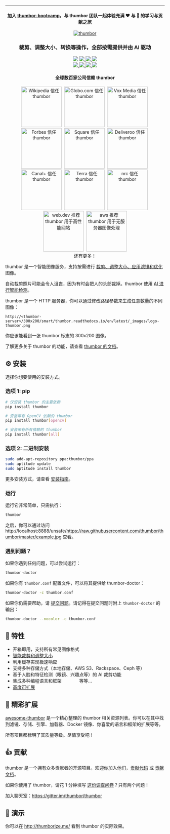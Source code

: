 ---
<h4 align="center">加入 <a href="https://github.com/thumbor/thumbor-bootcamp">thumbor-bootcamp</a>，与 thumbor 团队一起体验充满 ❤️ 与 🤗 的学习与贡献之旅</h4>

<p align="center">
  <a href="http://www.thumbor.org">
    <img title="thumbor" alt="thumbor" src="https://github.com/thumbor/thumbor/blob/readme/docs/thumbor-logo.png?raw=true" />
  </a>
</p>

<h3 align="center">
裁剪、调整大小、转换等操作，全部按需提供并由 AI 驱动
</h3>

<p align="center">
  <img src='https://github.com/thumbor/thumbor/workflows/build/badge.svg' />
  <a href='https://coveralls.io/github/thumbor/thumbor?branch=master' target='_blank'>
    <img src='https://coveralls.io/repos/thumbor/thumbor/badge.svg?branch=master&service=github'/>
  </a>
  <a href='https://codeclimate.com/github/thumbor/thumbor' target='_blank'>
    <img src='https://codeclimate.com/github/thumbor/thumbor/badges/gpa.svg'/>
  </a>
  <a href='https://pypi.python.org/pypi/thumbor' target='_blank'>
    <img src='https://img.shields.io/pypi/v/thumbor.svg'/>
  </a>
  <br />
  <a href='https://github.com/thumbor/thumbor/pulls' target='_blank'>
    <img src='https://img.shields.io/github/issues-pr-raw/thumbor/thumbor.svg'/>
  </a>
  <a href='https://github.com/thumbor/thumbor/issues' target='_blank'>
    <img src='https://img.shields.io/github/issues-raw/thumbor/thumbor.svg'/>
  </a>
  <a href='https://pypi.python.org/pypi/thumbor' target='_blank'>
    <img src='https://img.shields.io/pypi/dm/thumbor.svg'/>
  </a>
  <a href='https://www.bountysource.com/trackers/257692-globocom-thumbor?utm_source=257692&utm_medium=shield&utm_campaign=TRACKER_BADGE' target='_blank'>
    <img src='https://www.bountysource.com/badge/tracker?tracker_id=257692'/>
  </a>
</p>

<h4 align="center">全球数百家公司信赖 thumbor</h4>
<p align="center">
  <img src="./docs/wikipedia.png" alt="Wikipedia 信任 thumbor" title="Wikipedia 信任 thumbor" width="128" height="128" />&nbsp;
  <img src="https://github.com/thumbor/thumbor/blob/readme/docs/globocom.png?raw=true" alt="Globo.com 信任 thumbor" title="Globo.com 信任 thumbor" width="128" height="128" />&nbsp;
  <img src="https://github.com/thumbor/thumbor/blob/readme/docs/vox.png?raw=true" alt="Vox Media 信任 thumbor" title="Vox Media 信任 thumbor" width="128" height="128" />&nbsp;
  <img src="https://github.com/thumbor/thumbor/blob/readme/docs/forbes-logo.png?raw=true" alt="Forbes 信任 thumbor" title="Forbes 信任 thumbor" width="128" height="128" />&nbsp;
  <img src="https://github.com/thumbor/thumbor/blob/readme/docs/squareup.png?raw=true" alt="Square 信任 thumbor" title="Square 信任 thumbor" width="128" height="128" />&nbsp;
  <img src="https://github.com/thumbor/thumbor/blob/readme/docs/deliveroo.png?raw=true" alt="Deliveroo 信任 thumbor" title="Deliveroo 信任 thumbor" width="128" height="128" />&nbsp;
  <img src="https://github.com/thumbor/thumbor/blob/readme/docs/canalplus.png?raw=true" alt="Canal+ 信任 thumbor" title="Canal+ 信任 thumbor" width="128" height="128" />&nbsp;
  <img src="https://github.com/thumbor/thumbor/blob/readme/docs/terra.png?raw=true" alt="Terra 信任 thumbor" title="Terra 信任 thumbor" width="128" height="128" />&nbsp;
  <img src="https://github.com/thumbor/thumbor/blob/readme/docs/nrc.png?raw=true" alt="nrc 信任 thumbor" title="nrc 信任 thumbor" width="128" height="128" />&nbsp;
  <img src="https://github.com/thumbor/thumbor/blob/readme/docs/webdev.png?raw=true" alt="web.dev 推荐 thumbor 用于高性能网站" title="web.dev 推荐 thumbor 用于高性能网站" width="128" height="128" />&nbsp;
  <img src="https://github.com/thumbor/thumbor/blob/readme/docs/aws.png?raw=true" alt="aws 推荐 thumbor 用于无服务器图像处理" title="aws 推荐 thumbor 用于无服务器图像处理" width="128" height="128" />
  <br />
  还有更多！
</p>

thumbor 是一个智能图像服务，支持按需进行 [裁剪、调整大小、应用滤镜和优化](http://thumbor.readthedocs.io/en/latest/crop_and_resize_algorithms.html) 图像。

自动裁剪照片可能会令人沮丧，因为有时会把人的头部裁掉。thumbor 使用 [AI 进行智能检测](http://thumbor.readthedocs.io/en/latest/detection_algorithms.html)。

thumbor 是一个 HTTP 服务器，你可以通过修改路径参数来生成任意数量的不同图像：

```
http://<thumbor-server>/300x200/smart/thumbor.readthedocs.io/en/latest/_images/logo-thumbor.png
```

你应该能看到一张 thumbor 标志的 300x200 图像。

了解更多关于 thumbor 的功能，请查看 [thumbor 的文档](http://thumbor.readthedocs.io/en/latest/index.html "thumbor 文档")。

## ⚙️ 安装

选择你想要使用的安装方式。

### 选项 1: pip

```bash
# 仅安装 thumbor 的主要依赖
pip install thumbor

# 安装带有 OpenCV 依赖的 thumbor
pip install thumbor[opencv]

# 安装带有所有依赖的 thumbor
pip install thumbor[all]
```

### 选项 2: 二进制安装

```bash
sudo add-apt-repository ppa:thumbor/ppa
sudo aptitude update
sudo aptitude install thumbor
```

更多安装方式，请查看 [安装指南](https://thumbor.readthedocs.io/en/latest/installing.html)。

### 运行

运行它非常简单，只需执行：

```bash
thumbor
```

之后，你可以通过访问 http://localhost:8888/unsafe/https://raw.githubusercontent.com/thumbor/thumbor/master/example.jpg 查看。

### 遇到问题？

如果你遇到任何问题，可以尝试运行：

```bash
thumbor-doctor
```

如果你有 `thumbor.conf` 配置文件，可以将其提供给 thumbor-doctor：

```bash
thumbor-doctor -c thumbor.conf
```

如果你仍需要帮助，请 [提交问题](https://github.com/thumbor/thumbor/issues)。请记得在提交问题时附上 `thumbor-doctor` 的输出：

```bash
thumbor-doctor --nocolor -c thumbor.conf
```

## 🎯 特性

- 开箱即用，支持所有常见图像格式
- [智能裁剪和调整大小](http://thumbor.readthedocs.io/en/latest/detection_algorithms.html)
- 利用缓存实现极速响应
- 支持多种存储方式（本地存储、AWS S3、Rackspace、Ceph 等）
- 基于人脸和特征检测（眼镜、兴趣点等）的 AI 裁剪功能
- 集成多种编程语言和框架 <img src="https://www.python.org/favicon.ico" width="16" height="16" /><img src="https://nodejs.org/static/images/favicons/favicon.png" width="16" height="16" /><img src="https://rubygems.org/favicon.ico" width="16" height="16" /> 等等...
- [高度可扩展](https://thumbor.readthedocs.io/en/latest/customizing.html)

## 🌟 精彩扩展

[awesome-thumbor](https://github.com/thumbor/awesome-thumbor) 是一个精心整理的 thumbor 相关资源列表。你可以在其中找到滤镜、存储、引擎、加载器、Docker 镜像、你喜爱的语言和框架的扩展等等。

所有项目都标明了其质量等级。尽情享受吧！

## 👍 贡献

thumbor 是一个拥有众多贡献者的开源项目。欢迎你加入他们，[贡献代码](https://github.com/thumbor/thumbor/blob/master/CONTRIBUTING.md) 或 [贡献文档](https://github.com/thumbor/thumbor/blob/master/CONTRIBUTING.md)。

如果你使用了 thumbor，请花 1 分钟填写 [这份调查问卷](http://t.co/qPBLXJX0mi)？只有两个问题！

加入聊天室：https://gitter.im/thumbor/thumbor

## 👀 演示

你可以在 http://thumborize.me/ 看到 thumbor 的实际效果。